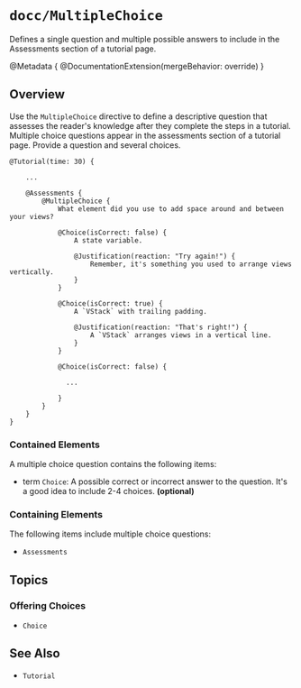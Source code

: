 # ``docc/MultipleChoice``

Defines a single question and multiple possible answers to include in the Assessments section of a tutorial page.

@Metadata {
    @DocumentationExtension(mergeBehavior: override)
}

## Overview

Use the `MultipleChoice` directive to define a descriptive question that assesses the reader's knowledge after they complete the steps in a tutorial. Multiple choice questions appear in the assessments section of a tutorial  page. Provide a question and several choices.

```
@Tutorial(time: 30) {
    
    ...

    @Assessments {
        @MultipleChoice {
            What element did you use to add space around and between your views?

            @Choice(isCorrect: false) {
                A state variable.

                @Justification(reaction: "Try again!") {
                    Remember, it's something you used to arrange views vertically.
                }
            }

            @Choice(isCorrect: true) {
                A `VStack` with trailing padding.

                @Justification(reaction: "That's right!") {
                    A `VStack` arranges views in a vertical line.
                }
            }

            @Choice(isCorrect: false) {
              
              ...
              
            }
        }  
    }
}
```

### Contained Elements

A multiple choice question contains the following items:

- term ``Choice``: A possible correct or incorrect answer to the question. It's a good idea to include 2-4 choices. **(optional)**

### Containing Elements

The following items include multiple choice questions:

- ``Assessments``

## Topics

### Offering Choices

- ``Choice``

## See Also

- ``Tutorial``

<!-- Copyright (c) 2021 Apple Inc and the Swift Project authors. All Rights Reserved. -->
